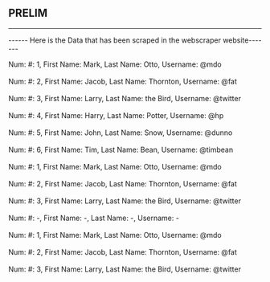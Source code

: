 ## PRELIM
----------------------------------

------ Here is the Data that has been scraped in the webscraper website-------

 Num: #: 1, First Name: Mark, Last Name: Otto, Username: @mdo
 <br>
 <br>
 Num: #: 2, First Name: Jacob, Last Name: Thornton, Username: @fat
 <br>
 <br>
 Num: #: 3, First Name: Larry, Last Name: the Bird, Username: @twitter
 <br>
 <br>
 Num: #: 4, First Name: Harry, Last Name: Potter, Username: @hp
 <br>
 <br>
 Num: #: 5, First Name: John, Last Name: Snow, Username: @dunno
 <br>
 <br>
 Num: #: 6, First Name: Tim, Last Name: Bean, Username: @timbean
 <br>
 <br>
 Num: #: 1, First Name: Mark, Last Name: Otto, Username: @mdo
 <br>
 <br>
 Num: #: 2, First Name: Jacob, Last Name: Thornton, Username: @fat
 <br>
 <br>
 Num: #: 3, First Name: Larry, Last Name: the Bird, Username: @twitter
 <br>
 <br>
 Num: #: -, First Name: -, Last Name: -, Username: -
 <br>
 <br>
 Num: #: 1, First Name: Mark, Last Name: Otto, Username: @mdo
 <br>
 <br>
 Num: #: 2, First Name: Jacob, Last Name: Thornton, Username: @fat
 <br>
 <br>
 Num: #: 3, First Name: Larry, Last Name: the Bird, Username: @twitter

